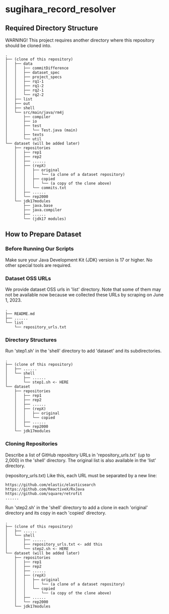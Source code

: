 # sugihara_record_resolver

## Required Directory Structure
WARNING! This project requires another directory where this repository should be cloned into.

```
.
├── (clone of this repository)
│   ├── data
│   │   ├── commitDifference
│   │   ├── dataset_spec
│   │   ├── project_specs
│   │   ├── rq1-1
│   │   ├── rq1-2
│   │   ├── rq2-1
│   │   └── rq2-2
│   ├── list
│   ├── out
│   ├── shell
│   └── src/main/java/rm4j
│       ├── compiler
│       ├── io
│       ├── test
│       │   └── Test.java (main)
│       ├── texts
│       └── util
└── dataset (will be added later)
    ├── repositories
    │   ├── rep1
    │   ├── rep2
    │   ├── ......
    │   ├── (repX)
    │   │   ├── original
    │   │   │   └── (a clone of a dataset repository)
    │   │   ├── copied
    │   │   │   └── (a copy of the clone above)
    │   │   └── commits.txt
    │   ├── ......
    │   └── rep2000
    └── jdk17modules
        ├── java.base
        ├── java.compiler
        ├── ......
        └── (jdk17 modules)

```

## How to Prepare Dataset
### Before Running Our Scripts
Make sure your Java Development Kit (JDK) version is 17 or higher. 
No other special tools are required.

### Dataset OSS URLs
We provide dataset OSS urls in 'list' directory.
Note that some of them may not be available now because we collected these URLs by scraping on June 1, 2023.

```
.
├── README.md
├── ......
└── list
    └── repository_urls.txt
```

### Directory Structures
Run 'step1.sh' in the 'shell' directory to add 'dataset' and its subdirectories.

```
.
├── (clone of this repository)
│   ├── ......
│   └── shell
│       ├── ......
│       └── step1.sh <- HERE
└── dataset
    ├── repositories
    │   ├── rep1
    │   ├── rep2
    │   ├── ......
    │   ├── (repX)
    │   │   ├── original
    │   │   └── copied
    │   ├── ......
    │   └── rep2000
    └── jdk17modules
```

### Cloning Repositories
Describe a list of GitHub repository URLs in 'repository_urls.txt' (up to 2,000) in the 'shell' directory.
The original list is also available in the 'list' directory.

(repository_urls.txt) Like this, each URL must be separated by a new line:
```
https://github.com/elastic/elasticsearch
https://github.com/ReactiveX/RxJava
https://github.com/square/retrofit
......
```

Run 'step2.sh' in the 'shell' directory to add a clone in each 'original' directory and its copy in each 'copied' directory.

```
.
├── (clone of this repository)
│   ├── ......
│   └── shell
│       ├── ......
│       ├── repository_urls.txt <- add this
│       └── step2.sh <- HERE
└── dataset (will be added later)
    ├── repositories
    │   ├── rep1
    │   ├── rep2
    │   ├── ......
    │   ├── (repX)
    │   │   ├── original
    │   │   │   └── (a clone of a dataset repository)
    │   │   └── copied
    │   │       └── (a copy of the clone above)
    │   ├── ......
    │   └── rep2000
    └── jdk17modules
```